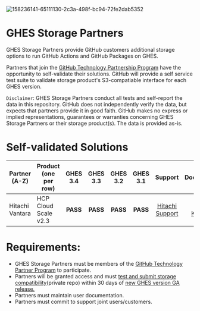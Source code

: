 ![158236141-65111130-2c3a-498f-bc94-72fe2dab5352](https://user-images.githubusercontent.com/54083068/158707540-7e08b789-475d-4a3f-800a-c0197412cf53.png)


# GHES Storage Partners
GHES Storage Partners provide GitHub customers additional storage options to run GitHub Actions and GitHub Packages on GHES.

Partners that join the [GitHub Technology Partnership Program](https://partner.github.com/technology-partners) have the opportunity to self-validate their solutions.
GitHub will provide a self service test suite to validate storage product's S3-compatiable interface for each GHES version.

`Disclaimer`: GHES Storage Partners conduct all tests and self-report the data in this repository. GitHub does not independently verify the data, but expects that partners provide it in good faith. GitHub makes no express or implied representations, guarantees or warranties concerning GHES Storage Partners or their storage product(s). The data is provided as-is.


# Self-validated Solutions

| Partner<br />(A-Z) | Product<br />(one per row) | GHES 3.4 | GHES 3.3 | GHES 3.2 | GHES 3.1 |  Support |  Documentation| Product Information |
|---|---|:---:|:---:|:---:|:---:|:---:|:---:|:---:|
| Hitachi Vantara  | HCP Cloud Scale v2.3 | **PASS** | **PASS** | **PASS**  | **PASS**  | [Hitachi Support](https://support.hitachivantara.com/en/anonymous-dashboard.html) | [Hitachi Knowledge](https://knowledge.hitachivantara.com/Documents/Storage/HCP_for_Cloud_Scale) | [Hitachi Object Storage](https://www.hitachivantara.com/en-us/products/storage/object-storage.html) |


# Requirements:
- GHES Storage Partners must be members of the [GitHub Technology Partner Program](https://partner.github.com/technology-partners) to participate.
- Partners will be granted access and must [test and submit storage compatibility](https://github.com/github-technology-partners/enterprise-storage-check)(private repo) within 30 days of [new GHES version GA release.](https://docs.github.com/en/enterprise-server/admin/release-notes)
- Partners must maintain user documentation.
- Partners must commit to support joint users/customers.
